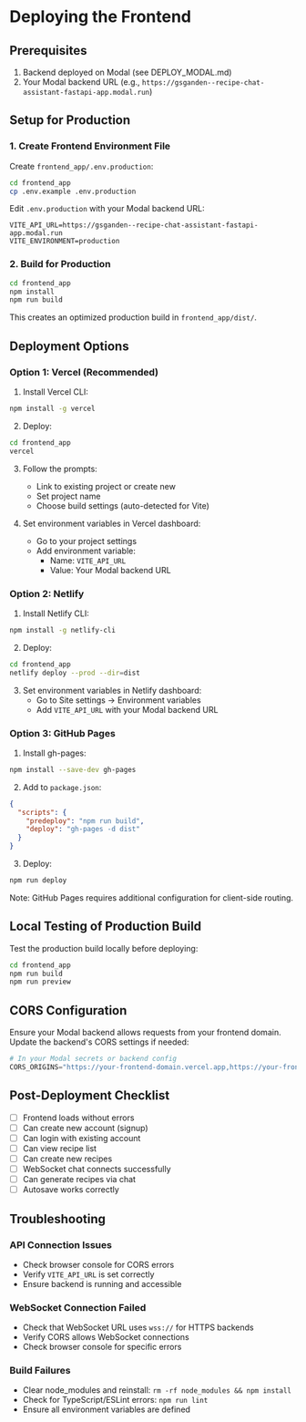 # Deploying the Frontend

## Prerequisites

1. Backend deployed on Modal (see DEPLOY_MODAL.md)
2. Your Modal backend URL (e.g., `https://gsganden--recipe-chat-assistant-fastapi-app.modal.run`)

## Setup for Production

### 1. Create Frontend Environment File

Create `frontend_app/.env.production`:
```bash
cd frontend_app
cp .env.example .env.production
```

Edit `.env.production` with your Modal backend URL:
```env
VITE_API_URL=https://gsganden--recipe-chat-assistant-fastapi-app.modal.run
VITE_ENVIRONMENT=production
```

### 2. Build for Production

```bash
cd frontend_app
npm install
npm run build
```

This creates an optimized production build in `frontend_app/dist/`.

## Deployment Options

### Option 1: Vercel (Recommended)

1. Install Vercel CLI:
```bash
npm install -g vercel
```

2. Deploy:
```bash
cd frontend_app
vercel
```

3. Follow the prompts:
   - Link to existing project or create new
   - Set project name
   - Choose build settings (auto-detected for Vite)

4. Set environment variables in Vercel dashboard:
   - Go to your project settings
   - Add environment variable:
     - Name: `VITE_API_URL`
     - Value: Your Modal backend URL

### Option 2: Netlify

1. Install Netlify CLI:
```bash
npm install -g netlify-cli
```

2. Deploy:
```bash
cd frontend_app
netlify deploy --prod --dir=dist
```

3. Set environment variables in Netlify dashboard:
   - Go to Site settings → Environment variables
   - Add `VITE_API_URL` with your Modal backend URL

### Option 3: GitHub Pages

1. Install gh-pages:
```bash
npm install --save-dev gh-pages
```

2. Add to `package.json`:
```json
{
  "scripts": {
    "predeploy": "npm run build",
    "deploy": "gh-pages -d dist"
  }
}
```

3. Deploy:
```bash
npm run deploy
```

Note: GitHub Pages requires additional configuration for client-side routing.

## Local Testing of Production Build

Test the production build locally before deploying:

```bash
cd frontend_app
npm run build
npm run preview
```

## CORS Configuration

Ensure your Modal backend allows requests from your frontend domain. Update the backend's CORS settings if needed:

```python
# In your Modal secrets or backend config
CORS_ORIGINS="https://your-frontend-domain.vercel.app,https://your-frontend.netlify.app"
```

## Post-Deployment Checklist

- [ ] Frontend loads without errors
- [ ] Can create new account (signup)
- [ ] Can login with existing account
- [ ] Can view recipe list
- [ ] Can create new recipes
- [ ] WebSocket chat connects successfully
- [ ] Can generate recipes via chat
- [ ] Autosave works correctly

## Troubleshooting

### API Connection Issues
- Check browser console for CORS errors
- Verify `VITE_API_URL` is set correctly
- Ensure backend is running and accessible

### WebSocket Connection Failed
- Check that WebSocket URL uses `wss://` for HTTPS backends
- Verify CORS allows WebSocket connections
- Check browser console for specific errors

### Build Failures
- Clear node_modules and reinstall: `rm -rf node_modules && npm install`
- Check for TypeScript/ESLint errors: `npm run lint`
- Ensure all environment variables are defined